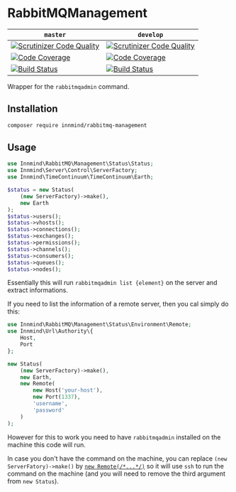 # RabbitMQManagement

| `master` | `develop` |
|----------|-----------|
| [![Scrutinizer Code Quality](https://scrutinizer-ci.com/g/Innmind/RabbitMQManagement/badges/quality-score.png?b=master)](https://scrutinizer-ci.com/g/Innmind/RabbitMQManagement/?branch=master) | [![Scrutinizer Code Quality](https://scrutinizer-ci.com/g/Innmind/RabbitMQManagement/badges/quality-score.png?b=develop)](https://scrutinizer-ci.com/g/Innmind/RabbitMQManagement/?branch=develop) |
| [![Code Coverage](https://scrutinizer-ci.com/g/Innmind/RabbitMQManagement/badges/coverage.png?b=master)](https://scrutinizer-ci.com/g/Innmind/RabbitMQManagement/?branch=master) | [![Code Coverage](https://scrutinizer-ci.com/g/Innmind/RabbitMQManagement/badges/coverage.png?b=develop)](https://scrutinizer-ci.com/g/Innmind/RabbitMQManagement/?branch=develop) |
| [![Build Status](https://scrutinizer-ci.com/g/Innmind/RabbitMQManagement/badges/build.png?b=master)](https://scrutinizer-ci.com/g/Innmind/RabbitMQManagement/build-status/master) | [![Build Status](https://scrutinizer-ci.com/g/Innmind/RabbitMQManagement/badges/build.png?b=develop)](https://scrutinizer-ci.com/g/Innmind/RabbitMQManagement/build-status/develop) |

Wrapper for the `rabbitmqadmin` command.

## Installation

```sh
composer require innmind/rabbitmq-management
```

## Usage

```php
use Innmind\RabbitMQ\Management\Status\Status;
use Innmind\Server\Control\ServerFactory;
use Innmind\TimeContinuum\TimeContinuum\Earth;

$status = new Status(
    (new ServerFactory)->make(),
    new Earth
);
$status->users();
$status->vhosts();
$status->connections();
$status->exchanges();
$status->permissions();
$status->channels();
$status->consumers();
$status->queues();
$status->nodes();
```

Essentially this will run `rabbitmqadmin list {element}` on the server and extract informations.

If you need to list the information of a remote server, then you cal simply do this:

```php
use Innmind\RabbitMQ\Management\Status\Environment\Remote;
use Innmind\Url\Authority\{
    Host,
    Port
};

new Status(
    (new ServerFactory)->make(),
    new Earth,
    new Remote(
        new Host('your-host'),
        new Port(1337),
        'username',
        'password'
    )
);
```

However for this to work you need to have `rabbitmqadmin` installed on the machine this code will run.

In case you don't have the command on the machine, you can replace `(new ServerFatory)->make()` by [`new Remote(/*...*/)`](https://github.com/Innmind/ServerControl/blob/develop/src/Servers/Remote.php) so it will use `ssh` to run the command on the machine (and you will need to remove the third argument from `new Status`).
